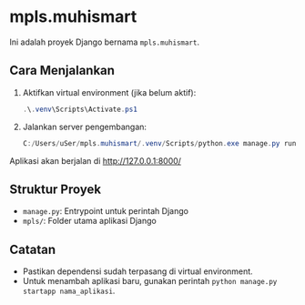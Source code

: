 # mpls.muhismart

Ini adalah proyek Django bernama `mpls.muhismart`.

## Cara Menjalankan

1. Aktifkan virtual environment (jika belum aktif):
   ```powershell
   .\.venv\Scripts\Activate.ps1
   ```
2. Jalankan server pengembangan:
   ```powershell
   C:/Users/uSer/mpls.muhismart/.venv/Scripts/python.exe manage.py runserver
   ```

Aplikasi akan berjalan di http://127.0.0.1:8000/

## Struktur Proyek
- `manage.py`: Entrypoint untuk perintah Django
- `mpls/`: Folder utama aplikasi Django

## Catatan
- Pastikan dependensi sudah terpasang di virtual environment.
- Untuk menambah aplikasi baru, gunakan perintah `python manage.py startapp nama_aplikasi`.
